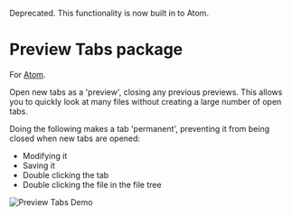 Deprecated. This functionality is now built in to Atom.

# Preview Tabs package

For [Atom](https://atom.io/).

Open new tabs as a 'preview', closing any previous previews. This allows you to quickly look at many files without creating
a large number of open tabs.

Doing the following makes a tab 'permanent', preventing it from being closed when new tabs are opened:

* Modifying it
* Saving it
* Double clicking the tab
* Double clicking the file in the file tree

![Preview Tabs Demo](https://cloud.githubusercontent.com/assets/2503289/4603894/bb812df4-517d-11e4-8c48-9f0bc382b465.gif)
